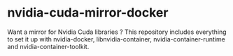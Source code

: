 # nvidia-cuda-mirror-docker
Want a mirror for Nvidia Cuda libraries ? This repository includes everything to set it up with nvidia-docker, libnvidia-container, nvidia-container-runtime and nvidia-container-toolkit.
